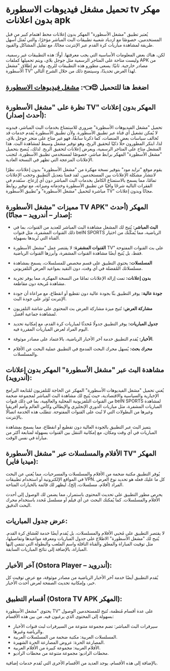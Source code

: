 # تحميل مشغل فيديوهات الاسطورة tv مهكر بدون اعلانات apk


يُعتبر تطبيق "مشغل الأسطورة" المهكر بدون إعلانات محط اهتمام كبير من قبل المستخدمين،  خصوصًا مع ازدياد شعبية تطبيقات البث المباشر مؤخرًا، والتي تُمثل أسهل طريقة لمشاهدة مباريات كرة القدم عبر الإنترنت مجانًا، مع تقليل المشاكل والقيود.

لكن،  هناك بعض المعلومات الأساسية التي يجب معرفتها. أولًا: هذه التطبيقات غير رسمية،  وليست متاحة على المتاجر الرسمية مثل جوجل بلاي،  ويتم تحميلها كملفات APK من مصادر خارجية. ثانيًا: يسعى مطورو هذه التطبيقات للربح،  وقد تم إطلاق "مشغل الأسطورة TV" لهذا الغرض تحديدًا،  وسيتضح ذلك من خلال الشرح التالي.

## اضغط هنا للتحميل 😍👈: [مشغل فيديوهات الاسطورة](https://knooz.xyz/%d9%85%d8%b4%d8%ba%d9%84-%d9%81%d9%8a%d8%af%d9%8a%d9%88%d9%87%d8%a7%d8%aa-%d8%a7%d9%84%d8%a7%d8%b3%d8%b7%d9%88%d8%b1%d8%a9/)


## **نظرة على "مشغل الأسطورة TV" المهكر بدون إعلانات (أحدث إصدار):**

تحميل "مشغل الفيديوهات الأسطورة" ضروري للاستمتاع بخدمات البث المباشر،  فبدونه لا يُمكن تشغيل أي قناة عبر تطبيق الأسطورة. ولأن تطبيق الأسطورة يُقدم خدمات قد تُخالف سياسات بعض المنصات،  كما ذكرنا سابقًا،  فهو غير متاح على متجر جوجل بلاي.  لذا،  ابتكر المطورون حلًا ذكيًا لتحقيق الربح،  وهو توفير مشغل وسيط لمشاهدة البث.  هذا المشغل متاح على المتاجر الرسمية،  ويعرض إعلانات لتحقيق الربح.  لذلك،  يُنصح بتحميل "مشغل الأسطورة" المهكر برابط مباشر،  خصوصًا لمستخدمي تطبيق الأسطورة،  لتجنب الإعلانات المزعجة التي تظهر في النسخة العادية.

يقوم موقع "ترايد مود" بتوفير نسخة مهكرة من "مشغل الأسطورة"  بدون إعلانات،  نظرًا لانتشار مشكلة الإعلانات بين المستخدمين.  لقد قمنا بتعديل التطبيق وحجب الإعلانات تمامًا،  مما يسمح بالاستمتاع الكامل بخدمات البث المباشر دون أي إزعاج.  سنُقدم في الفقرات التالية شرحًا وافيًا عن تطبيق الأسطورة وخدماته وميزاته،  مع توفير روابط مباشرة لتحميل "مشغل الأسطورة"  و"تطبيق الأسطورة TV"  مجانًا وبدون إعلانات.


## **مميزات "مشغل الأسطورة TV APK" المهكر (أحدث إصدار – أندرويد – مجانًا):**

* **البث المباشر:** يُتيح لك المشغل مشاهدة البث المباشر للعديد من القنوات،  بما في ذلك القنوات المشفرة،  مثل قنوات beIN SPORTS الرياضية،  مما يُمكّنك من اختيار القناة التي تُريدها بسهولة.

* **القنوات المشفرة:** لا يقتصر عمل "مشغل الأسطورة TV" على بث القنوات المفتوحة فقط،  بل يُتيح أيضًا مشاهدة القنوات المشفرة،  وأبرزها القنوات الرياضية.

* **المسلسلات:**  يحتوي التطبيق على قسم مخصص للمسلسلات،  يسمح بمشاهدة مسلسلاتك المُفضلة في أي وقت،  دون التقيد بمواعيد العرض التلفزيوني.

* **بدون إعلانات:**  تمت إزالة الإعلانات تمامًا من النسخة المهكرة،  مما يوفر تجربة مشاهدة مُريحة دون مقاطعة.

* **جودة عالية:**  يوفر التطبيق بثًا بجودة عالية دون تقطيع أو انقطاع،  مع مراعاة أن جودة الإنترنت تُؤثر على جودة البث.

* **مشاركة العرض:**  تُتيح ميزة مشاركة العرض بث المحتوى على شاشة التلفزيون لمشاهدة جماعية أفضل.

* **جدول المباريات:**  يوفر التطبيق جدولًا مُحدثًا لمباريات كرة القدم،  مع إمكانية تحديد اليوم المراد لعرض المباريات المقررة فيه.

* **الأخبار:** يُقدم التطبيق خدمة آخر الأخبار الرياضية،  بالاعتماد على مصادر موثوقة.

* **محرك بحث:**  يُسهل محرك البحث المدمج في التطبيق عملية البحث عن الأفلام والمسلسلات.

## **مشاهدة البث عبر "مشغل الأسطورة" المهكر بدون إعلانات (أندرويد):**

يُغني تحميل "مشغل الفيديوهات الأسطورة" المهكر عن الحاجة للتلفزيون لمُتابعة البرامج الإخبارية والسياسية والاقتصادية،  حيث يُتيح لك مشاهدة البث المباشر لمجموعة ضخمة من القنوات التلفزيونية المحلية والعالمية،  بما في ذلك قنوات beIN SPORTS لمشاهدة المباريات المشفرة،  مثل مباريات الدوري الإنجليزي والإيطالي وكأس العالم وأمم أفريقيا وغيرها من البطولات التي لا تُبث على القنوات المفتوحة.  تتطلب هذه الخدمة اتصالًا بالإنترنت.

يتميز البث عبر التطبيق بالجودة العالية دون تقطيع أو انقطاع،  مما يسمح بمشاهدة المباريات في أي وقت ومكان،  مع إمكانية التنقل بين القنوات بسهولة لمتابعة أكثر من مباراة في نفس الوقت.

## **الأفلام والمسلسلات عبر "مشغل الأسطورة TV" المهكر (ميديا فاير):**

يُوفر التطبيق مكتبة ضخمة من الأفلام والمسلسلات والمسرحيات،  مما يُغني عن البحث في المواقع الإلكترونية أو استخدام تطبيقات VPN.  كل ما عليك فعله هو تحديد نوع العرض المراد (أفلام،  مسلسلات،  إلخ)،  ليظهر لك قائمة بالخيارات المتاحة.

يحرص مطور التطبيق على تحديث المحتوى باستمرار،  مما يضمن لك الوصول إلى أحدث الأفلام والمسلسلات.  كما يُمكنك البحث عن أي فيلم أو مسلسل مُحدد باستخدام محرك البحث الدقيق.

## **عرض جدول المباريات:**

لا يقتصر التطبيق على مُحبي الأفلام والمسلسلات،  بل يُقدم أيضًا خدمة لعُشاق كرة القدم.  يُتيح لك "مشغل الأسطورة"  الاطلاع على جدول المباريات ومعرفة مواعيدها وتفاصيلها،  مثل توقيت المباراة والمعلق والقناة الناقلة واسم الملعب والبطولة التي تنتمي إليها المباراة،  بالإضافة إلى نتائج المباريات السابقة.

## **آخر الأخبار (Ostora Player – أندرويد):**

يُقدم التطبيق أيضًا خدمة آخر الأخبار الرياضية من مصادر موثوقة،  مع عرض توقيت كل خبر،  وإمكانية تحديث الصفحة لعرض أحدث الأخبار.

## **أقسام التطبيق (Ostora TV APK المهكر):**

يحتوي "مشغل الأسطورة TV"  على عدة أقسام مُنظمة،  تُتيح للمستخدمين الوصول بسهولة إلى المحتوى الذي يرغبون فيه. من بين هذه الأقسام:

* سيرفرات البث المباشر:  تضم مجموعة متنوعة من السيرفرات لبث قنوات الأخبار والرياضة وغيرها.
* المسلسلات العربية:  مكتبة ضخمة من المسلسلات العربية.
* المصارعة الحرة:  عروض المصارعة الحرة الشهيرة.
* الأفلام العربية:  مجموعة كبيرة من الأفلام العربية.
* محطات الراديو:  مجموعة متنوعة من محطات الراديو.


 بالإضافة إلى هذه الأقسام،  يوجد العديد من الأقسام الأخرى التي تُقدم خدمات إضافية.
